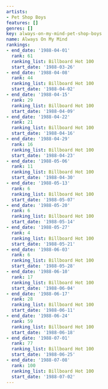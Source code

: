 ```yaml
---
artists:
- Pet Shop Boys
features: []
genres: []
key: always-on-my-mind-pet-shop-boys
name: Always On My Mind
rankings:
- end_date: '1988-04-01'
  rank: 61
  ranking_list: Billboard Hot 100
  start_date: '1988-03-26'
- end_date: '1988-04-08'
  rank: 44
  ranking_list: Billboard Hot 100
  start_date: '1988-04-02'
- end_date: '1988-04-15'
  rank: 29
  ranking_list: Billboard Hot 100
  start_date: '1988-04-09'
- end_date: '1988-04-22'
  rank: 21
  ranking_list: Billboard Hot 100
  start_date: '1988-04-16'
- end_date: '1988-04-29'
  rank: 16
  ranking_list: Billboard Hot 100
  start_date: '1988-04-23'
- end_date: '1988-05-06'
  rank: 11
  ranking_list: Billboard Hot 100
  start_date: '1988-04-30'
- end_date: '1988-05-13'
  rank: 6
  ranking_list: Billboard Hot 100
  start_date: '1988-05-07'
- end_date: '1988-05-20'
  rank: 6
  ranking_list: Billboard Hot 100
  start_date: '1988-05-14'
- end_date: '1988-05-27'
  rank: 4
  ranking_list: Billboard Hot 100
  start_date: '1988-05-21'
- end_date: '1988-06-03'
  rank: 6
  ranking_list: Billboard Hot 100
  start_date: '1988-05-28'
- end_date: '1988-06-10'
  rank: 17
  ranking_list: Billboard Hot 100
  start_date: '1988-06-04'
- end_date: '1988-06-17'
  rank: 28
  ranking_list: Billboard Hot 100
  start_date: '1988-06-11'
- end_date: '1988-06-24'
  rank: 59
  ranking_list: Billboard Hot 100
  start_date: '1988-06-18'
- end_date: '1988-07-01'
  rank: 77
  ranking_list: Billboard Hot 100
  start_date: '1988-06-25'
- end_date: '1988-07-08'
  rank: 100
  ranking_list: Billboard Hot 100
  start_date: '1988-07-02'
---
```


